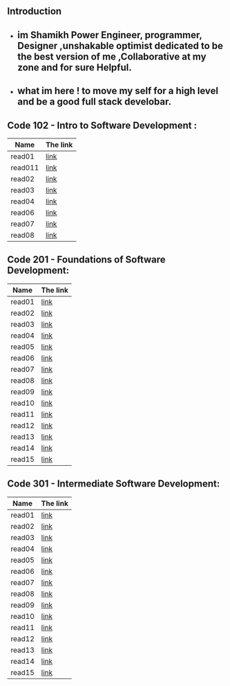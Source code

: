 ## Introduction

- ##  im Shamikh Power Engineer, programmer, Designer ,unshakable optimist dedicated to be the best version of me ,Collaborative at my zone and for sure Helpful.
- ## what im here ! to move my self for a high level and be a good full stack develobar.

## Code 102 - Intro to Software Development :

 Name    |  The link
 --------|  -------- 
 read01  | [link](REad01) 
 read011 | [link](read011)
 read02  | [link](read02)
 read03  | [link](read03)
 read04  | [link](read04)
 read06  | [link](read06)
 read07  | [link](read07)
 read08  | [link](read08)
 

## Code 201 - Foundations of Software Development:

Name    | The link
--------| -----------
read01  | [link](reaD201)
read02  | [link](reaD02)
read03  | [link](reaD03)
read04  | [link](reaD04)
read05  | [link](reaD05)
read06  | [link](reaD06)
read07  | [link](reaD07)
read08  | [link](reaD08)
read09  | [link](reaD09)
read10  | [link](reaD10)
read11  | [link](reaD11)
read12  | [link](reaD12)
read13  | [link](reaD13)
read14  | [link](read14a)
read15  | [link](read14b)

## Code 301 - Intermediate Software Development:

Name    | The link
--------| -----------
read01  | [link](Read01)
read02  | [link](Read02)
read03  | [link](Read03)
read04  | [link](Read04)
read05  | [link](Read05)
read06  | [link](Read06)
read07  | [link](Read07)
read08  | [link](Read08)
read09  | [link](Read09)
read10  | [link](Read10)
read11  | [link](Read11)
read12  | [link](Read12)
read13  | [link](Read13)
read14  | [link](Read14)
read15  | [link](Read15)
